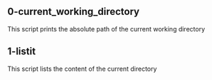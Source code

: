  ## 0-current_working_directory
This script prints the absolute path of the current working directory
## 1-listit
This script lists the content of the current directory
